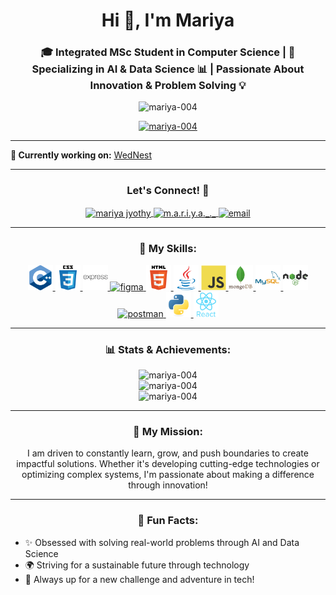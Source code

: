 <h1 align="center">Hi 👋, I'm Mariya</h1>
<h3 align="center">🎓 Integrated MSc Student in Computer Science | 🤖 Specializing in AI & Data Science 📊 | Passionate About Innovation & Problem Solving 💡</h3>

<p align="center"> 
  <img src="https://komarev.com/ghpvc/?username=mariya-004&label=Profile%20views&color=0e75b6&style=flat" alt="mariya-004" /> 
</p>

<p align="center"> 
  <a href="https://github.com/ryo-ma/github-profile-trophy"><img src="https://github-profile-trophy.vercel.app/?username=mariya-004" alt="mariya-004" /></a> 
</p>

---

**🔭 Currently working on:** [WedNest](https://wednest-frontend-orcin.vercel.app) 

---

<h3 align="center">Let's Connect! 🤝</h3>
<p align="center">
  <a href="https://linkedin.com/in/mariya-jyothy" target="blank">
    <img align="center" src="https://raw.githubusercontent.com/rahuldkjain/github-profile-readme-generator/master/src/images/icons/Social/linked-in-alt.svg" alt="mariya jyothy" height="30" width="40" />
  </a>
  <a href="https://instagram.com/m.a.r.i.y.a._._" target="blank">
    <img align="center" src="https://raw.githubusercontent.com/rahuldkjain/github-profile-readme-generator/master/src/images/icons/Social/instagram.svg" alt="m.a.r.i.y.a._._" height="30" width="40" />
  </a>
  <a href="mailto:mariya@example.com" target="blank">
    <img align="center" src="https://upload.wikimedia.org/wikipedia/commons/3/3a/Envelopes.svg" alt="email" height="30" width="40" />
  </a>
</p>

---

<h3 align="center">🚀 My Skills:</h3>
<p align="center">
  <a href="https://www.w3schools.com/cpp/" target="_blank" rel="noreferrer"> 
    <img src="https://raw.githubusercontent.com/devicons/devicon/master/icons/cplusplus/cplusplus-original.svg" alt="cplusplus" width="40" height="40"/> 
  </a>
  <a href="https://www.w3schools.com/css/" target="_blank" rel="noreferrer"> 
    <img src="https://raw.githubusercontent.com/devicons/devicon/master/icons/css3/css3-original-wordmark.svg" alt="css3" width="40" height="40"/> 
  </a>
  <a href="https://expressjs.com" target="_blank" rel="noreferrer"> 
    <img src="https://raw.githubusercontent.com/devicons/devicon/master/icons/express/express-original-wordmark.svg" alt="express" width="40" height="40"/> 
  </a>
  <a href="https://www.figma.com/" target="_blank" rel="noreferrer"> 
    <img src="https://www.vectorlogo.zone/logos/figma/figma-icon.svg" alt="figma" width="40" height="40"/> 
  </a>
  <a href="https://www.w3.org/html/" target="_blank" rel="noreferrer"> 
    <img src="https://raw.githubusercontent.com/devicons/devicon/master/icons/html5/html5-original-wordmark.svg" alt="html5" width="40" height="40"/> 
  </a>
  <a href="https://www.java.com" target="_blank" rel="noreferrer"> 
    <img src="https://raw.githubusercontent.com/devicons/devicon/master/icons/java/java-original.svg" alt="java" width="40" height="40"/> 
  </a>
  <a href="https://developer.mozilla.org/en-US/docs/Web/JavaScript" target="_blank" rel="noreferrer"> 
    <img src="https://raw.githubusercontent.com/devicons/devicon/master/icons/javascript/javascript-original.svg" alt="javascript" width="40" height="40"/> 
  </a>
  <a href="https://www.mongodb.com/" target="_blank" rel="noreferrer"> 
    <img src="https://raw.githubusercontent.com/devicons/devicon/master/icons/mongodb/mongodb-original-wordmark.svg" alt="mongodb" width="40" height="40"/> 
  </a>
  <a href="https://www.mysql.com/" target="_blank" rel="noreferrer"> 
    <img src="https://raw.githubusercontent.com/devicons/devicon/master/icons/mysql/mysql-original-wordmark.svg" alt="mysql" width="40" height="40"/> 
  </a>
  <a href="https://nodejs.org" target="_blank" rel="noreferrer"> 
    <img src="https://raw.githubusercontent.com/devicons/devicon/master/icons/nodejs/nodejs-original-wordmark.svg" alt="nodejs" width="40" height="40"/> 
  </a>
  <a href="https://postman.com" target="_blank" rel="noreferrer"> 
    <img src="https://www.vectorlogo.zone/logos/getpostman/getpostman-icon.svg" alt="postman" width="40" height="40"/> 
  </a>
  <a href="https://www.python.org" target="_blank" rel="noreferrer"> 
    <img src="https://raw.githubusercontent.com/devicons/devicon/master/icons/python/python-original.svg" alt="python" width="40" height="40"/> 
  </a>
  <a href="https://reactjs.org/" target="_blank" rel="noreferrer"> 
    <img src="https://raw.githubusercontent.com/devicons/devicon/master/icons/react/react-original-wordmark.svg" alt="react" width="40" height="40"/> 
  </a>
</p>

---

<h3 align="center">📊 Stats & Achievements:</h3>
<p align="center">
  <img src="https://github-readme-stats.vercel.app/api?username=mariya-004&show_icons=true&locale=en" alt="mariya-004" />
  <br />
  <img src="https://github-readme-streak-stats.herokuapp.com/?user=mariya-004&" alt="mariya-004" />
  <br />
  <img src="https://github-readme-stats.vercel.app/api/top-langs?username=mariya-004&show_icons=true&locale=en&layout=compact" alt="mariya-004" />
</p>

---

<h3 align="center">🎯 My Mission:</h3>
<p align="center">I am driven to constantly learn, grow, and push boundaries to create impactful solutions. Whether it's developing cutting-edge technologies or optimizing complex systems, I'm passionate about making a difference through innovation!</p>

---

<h3 align="center">🌟 Fun Facts:</h3>
<ul>
  <li>✨ Obsessed with solving real-world problems through AI and Data Science</li>
  <li>🌍 Striving for a sustainable future through technology</li>
  <li>🚀 Always up for a new challenge and adventure in tech!</li>
</ul>
